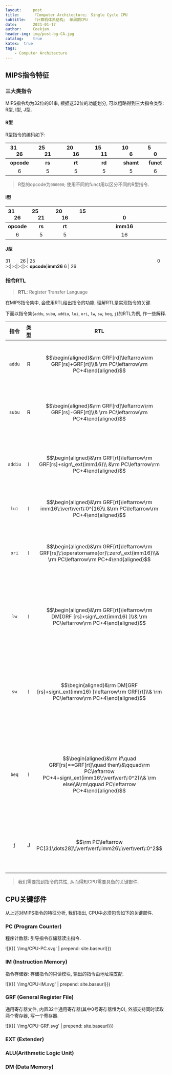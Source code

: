 ```yaml
---	
layout:     post	
title:      『Computer Architecture』 Single Cycle CPU	
subtitle:   『计算机体系结构』 单周期CPU    
date:       2021-01-17	   
author:     Coekjan 
header-img: img/post-bg-CA.jpg	
catalog:    true    
katex:  true    
tags:	
    - Computer Architecture  
---
```


## MIPS指令特征

### 三大类指令

MIPS指令均为32位的01串, 根据这32位的功能划分, 可以粗略得到三大指令类型: R型, I型, J型.

#### R型

R型指令的编码如下:

$31\qquad26$ | $25\qquad21$ | $20\qquad16$ | $15\qquad11$ | $10\qquad6$| $5\qquad0$
:-:|:-:|:-:|:-:|:-:|:-:
**opcode**|**rs**|**rt**|**rd**|**shamt**|**funct**
$6$ | $5$ | $5$ | $5$ | $5$ | $6$

> R型的opcode为`000000`; 使用不同的funct用以区分不同的R型指令.

#### I型

$31\qquad26$ | $25\qquad21$ | $20\qquad16$ | $15\qquad\qquad\qquad\qquad\qquad\qquad\qquad0$ 
:-:|:-:|:-:|:-:
**opcode**|**rs**|**rt**|**imm16**
$6$ | $5$ | $5$ | $16$

#### J型

$31\qquad26$ | $25\qquad\qquad\qquad\qquad\qquad\qquad\qquad\qquad\qquad\qquad\qquad\qquad0$
:-:|:-:|:-:|:-:
**opcode**|**imm26**
$6$ | $26$

### 指令RTL

> **RTL**: Register Transfer Language

在MIPS指令集中, 会使用RTL给出指令的功能. 理解RTL是实现指令的关键.

下面以指令集{`addu`, `subu`, `addiu`, `lui`, `ori`, `lw`, `sw`, `beq`, `j`}的RTL为例, 作一些解释.

指令| 类型 | RTL | 解释
:-:|:-:|:-:|:--
`addu`| R | $$\begin{aligned}&\rm GRF[rd]\leftarrow\rm GRF[rs]+GRF[rt]\\& \rm PC\leftarrow\rm PC+4\end{aligned}$$ | 将rs号寄存器的值, 与rt号寄存器的值**相加**, 结果**存入rd号**寄存器.
`subu` | R | $$\begin{aligned}&\rm GRF[rd]\leftarrow\rm GRF[rs]-GRF[rt]\\& \rm PC\leftarrow\rm PC+4\end{aligned}$$ | 将rs号寄存器的值, 与rt号寄存器的值**相减**, 结果**存入rd号**寄存器.
`addiu` | I | $$\begin{aligned}&\rm GRF[rt]\leftarrow\rm GRF[rs]+sign\_ext(imm16)\\ &\rm PC\leftarrow\rm PC+4\end{aligned}$$ | 将rs号寄存器值, 与imm16**符号扩展**后的值**相加**, 结果**存入rt号**寄存器.
`lui` | I | $$\begin{aligned}&\rm GRF[rt]\leftarrow\rm imm16\:\vert\vert\:0^{16}\\ &\rm PC\leftarrow\rm PC+4\end{aligned}$$ | 将imm16**高位加载**, **存入rt号**寄存器.
`ori` | I | $$\begin{aligned}&\rm GRF[rt]\leftarrow\rm GRF[rs]\:\operatorname{or}\:zero\_ext(imm16)\\& \rm PC\leftarrow\rm PC+4\end{aligned}$$ | 将rs号寄存器的值, 与imm16**零扩展**后的值**按位或**, 结果**存入rt号**寄存器.
`lw` | I | $$\begin{aligned}&\rm GRF[rt]\leftarrow\rm DM[GRF [rs]+sign\_ext(imm16) ]\\& \rm PC\leftarrow\rm PC+4\end{aligned}$$ | 将rs号寄存器的值, 与imm16**符号扩展**的值**相加**, 以之为地址访问内存中的字, 将整字**存入rt号**寄存器.
`sw` | I | $$\begin{aligned}&\rm DM[GRF [rs]+sign\_ext(imm16) ]\leftarrow\rm GRF[rt]\\& \rm PC\leftarrow\rm PC+4\end{aligned}$$ | 将rs号寄存器的值, 与imm16**符号扩展**的值**相加**, 以之为地址定位到内存字单元, 将rt号寄存器的值整字存入其中.
`beq` | I | $$\begin{aligned}&\rm if\quad GRF[rs]==GRF[rt]\quad then\\&\qquad\rm PC\leftarrow PC+4+sign\_ext(imm16\:\vert\vert\:0^2)\\& \rm else\\&\rm\qquad PC\leftarrow PC+4\end{aligned}$$ | 若rs号寄存器的值, 与rt号寄存器的值**相等**, 则将imm16**低位补两位0**, 并**符号扩展**后得到偏移量, PC相对于下一条指令作**偏移**.
`j` | J | $$\rm PC\leftarrow PC[31\dots28]\:\vert\vert\:imm26\:\vert\vert\:0^2$$ | 将imm26**低位补两位0**, 并**高位拼接PC[31:28]**, 得到新PC值, **存入PC**寄存器.

> 我们需要找到指令的共性, 从而得知CPU需要具备的关键部件.

## CPU关键部件

从上述对MIPS指令的特征分析, 我们指出, CPU中必须包含如下的关键部件.

### PC (Program Counter)

程序计数器: 引导指令存储器读出指令.

![]({{ '/img/CPU-PC.svg' | prepend: site.baseurl}})

### IM (Instruction Memory)

指令存储器: 存储指令的只读模块, 输出的指令由地址端支配.

![]({{ '/img/CPU-IM.svg' | prepend: site.baseurl}})

### GRF (General Register File)

通用寄存器文件, 内置32个通用寄存器(其中0号寄存器恒为0), 外部支持同时读取两个寄存器, 写一个寄存器.

![]({{ '/img/CPU-GRF.svg' | prepend: site.baseurl}})

### EXT (Extender)

### ALU(Arithmetic Logic Unit)

### DM (Data Memory)